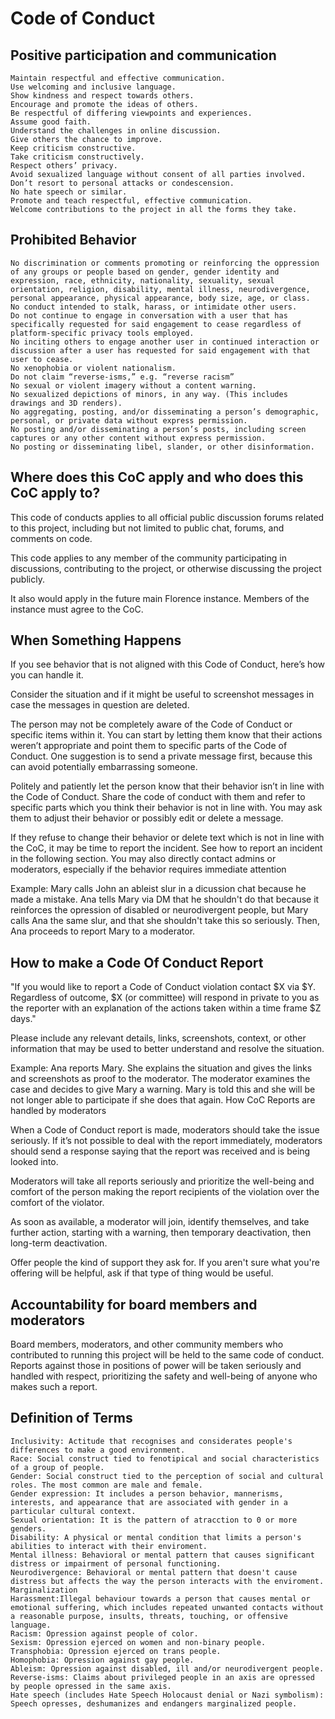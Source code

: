 # Code of Conduct

## Positive participation and communication

    Maintain respectful and effective communication.
    Use welcoming and inclusive language.
    Show kindness and respect towards others.
    Encourage and promote the ideas of others.
    Be respectful of differing viewpoints and experiences.
    Assume good faith.
    Understand the challenges in online discussion.
    Give others the chance to improve.
    Keep criticism constructive.
    Take criticism constructively.
    Respect others’ privacy.
    Avoid sexualized language without consent of all parties involved.
    Don’t resort to personal attacks or condescension.
    No hate speech or similar.
    Promote and teach respectful, effective communication.
    Welcome contributions to the project in all the forms they take.

## Prohibited Behavior

    No discrimination or comments promoting or reinforcing the oppression of any groups or people based on gender, gender identity and expression, race, ethnicity, nationality, sexuality, sexual orientation, religion, disability, mental illness, neurodivergence, personal appearance, physical appearance, body size, age, or class.
    No conduct intended to stalk, harass, or intimidate other users.
    Do not continue to engage in conversation with a user that has specifically requested for said engagement to cease regardless of platform-specific privacy tools employed.
    No inciting others to engage another user in continued interaction or discussion after a user has requested for said engagement with that user to cease.
    No xenophobia or violent nationalism.
    Do not claim “reverse-isms,” e.g. “reverse racism”
    No sexual or violent imagery without a content warning.
    No sexualized depictions of minors, in any way. (This includes drawings and 3D renders).
    No aggregating, posting, and/or disseminating a person’s demographic, personal, or private data without express permission.
    No posting and/or disseminating a person’s posts, including screen captures or any other content without express permission.
    No posting or disseminating libel, slander, or other disinformation.

## Where does this CoC apply and who does this CoC apply to?

This code of conducts applies to all official public discussion forums related to this project, including but not limited to public chat, forums, and comments on code.

This code applies to any member of the community participating in discussions, contributing to the project, or otherwise discussing the project publicly.

It also would apply in the future main Florence instance. Members of the instance must agree to the CoC.


## When Something Happens

If you see behavior that is not aligned with this Code of Conduct, here’s how you can handle it.

Consider the situation and if it might be useful to screenshot messages in case the messages in question are deleted.

The person may not be completely aware of the Code of Conduct or specific items within it. You can start by letting them know that their actions weren’t appropriate and point them to specific parts of the Code of Conduct. One suggestion is to send a private message first, because this can avoid potentially embarrassing someone.

Politely and patiently let the person know that their behavior isn’t in line with the Code of Conduct. Share the code of conduct with them and refer to specific parts which you think their behavior is not in line with. You may ask them to adjust their behavior or possibly edit or delete a message.

If they refuse to change their behavior or delete text which is not in line with the CoC, it may be time to report the incident. See how to report an incident in the following section. You may also directly contact admins or moderators, especially if the behavior requires immediate attention

Example: Mary calls John an ableist slur in a dicussion chat because he made a mistake. Ana tells Mary via DM that he shouldn't do that because it reinforces the opression of disabled or neurodivergent people, but Mary calls Ana the same slur, and that she shouldn't take this so seriously. Then, Ana proceeds to report Mary to a moderator.


## How to make a Code Of Conduct Report

"If you would like to report a Code of Conduct violation contact $X via $Y. Regardless of outcome, $X (or committee) will respond in private to you as the reporter with an explanation of the actions taken within a time frame $Z days."

Please include any relevant details, links, screenshots, context, or other information that may be used to better understand and resolve the situation.

Example: Ana reports Mary. She explains the situation and gives the links and screenshots as proof to the moderator. The moderator examines the case and decides to give Mary a warning. Mary is told this and she will be not longer able to participate if she does that again.
How CoC Reports are handled by moderators

When a Code of Conduct report is made, moderators should take the issue seriously. If it’s not possible to deal with the report immediately, moderators should send a response saying that the report was received and is being looked into.

Moderators will take all reports seriously and prioritize the well-being and comfort of the person making the report recipients of the violation over the comfort of the violator.

As soon as available, a moderator will join, identify themselves, and take further action, starting with a warning, then temporary deactivation, then long-term deactivation.

Offer people the kind of support they ask for. If you aren't sure what you're offering will be helpful, ask if that type of thing would be useful.


## Accountability for board members and moderators

Board members, moderators, and other community members who contributed to running this project will be held to the same code of conduct. Reports against those in positions of power will be taken seriously and handled with respect, prioritizing the safety and well-being of anyone who makes such a report.

## Definition of Terms

    Inclusivity: Actitude that recognises and considerates people's differences to make a good environment.
    Race: Social construct tied to fenotipical and social characteristics of a group of people.
    Gender: Social construct tied to the perception of social and cultural roles. The most common are male and female.
    Gender expression: It includes a person behavior, mannerisms, interests, and appearance that are associated with gender in a particular cultural context.
    Sexual orientation: It is the pattern of atracction to 0 or more genders.
    Disability: A physical or mental condition that limits a person's abilities to interact with their enviroment.
    Mental illness: Behavioral or mental pattern that causes significant distress or impairment of personal functioning.
    Neurodivergence: Behavioral or mental pattern that doesn't cause distress but affects the way the person interacts with the enviroment.
    Marginalization
    Harassment:Illegal behaviour towards a person that causes mental or emotional suffering, which includes repeated unwanted contacts without a reasonable purpose, insults, threats, touching, or offensive language.
    Racism: Opression against people of color.
    Sexism: Opression ejerced on women and non-binary people.
    Transphobia: Opression ejerced on trans people.
    Homophobia: Opression against gay people.
    Ableism: Opression against disabled, ill and/or neurodivergent people.
    Reverse-isms: Claims about privileged people in an axis are opressed by people opressed in the same axis.
    Hate speech (includes Hate Speech Holocaust denial or Nazi symbolism): Speech opresses, deshumanizes and endangers marginalized people.
